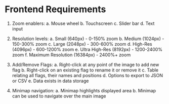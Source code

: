 # Frontend Requirements
1. Zoom enablers:
    a. Mouse wheel
    b. Touchscreen
    c. Slider bar
    d. Text input

2. Resolution levels:
    a. Small (640px) - 0-150% zoom
    b. Medium (1024px) - 150-300% zoom
    c. Large (2048px) - 300-600% zoom
    d. High-Res (4096px) - 600-1200% zoom
    e. Ultra High-Res (8192px) - 1200-2400% zoom
    f. Maximum Resolution (16384px) - 2400%+ zoom

3. Add/Remove Flags:
    a. Right-click at any point of the image to add new flag
    b. Right-click on an existing flag to rename it or remove it
    c. Table relating all flags, their names and positions
    d. Options to export to JSON or CSV
    e. Data exists in data storage

4. Minimap navigation:
    a. Minimap highlights displayed area
    b. Minimap can be used to navigate over the main image